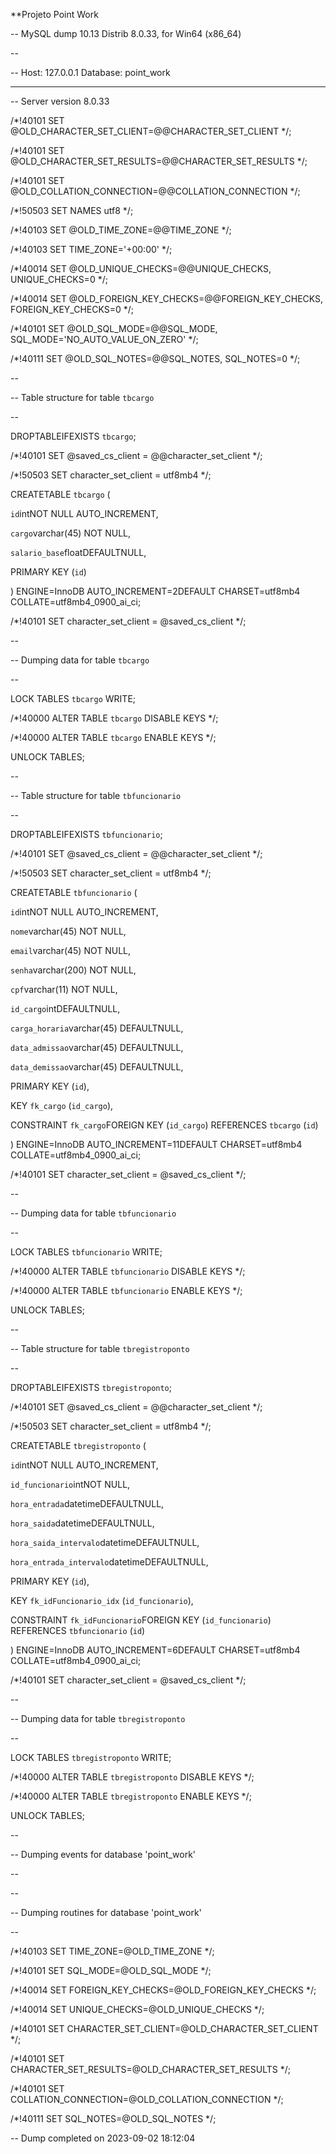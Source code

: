 **Projeto Point Work


-- MySQL dump 10.13  Distrib 8.0.33, for Win64 (x86_64)

--

-- Host: 127.0.0.1    Database: point_work

---

-- Server version 8.0.33

/*!40101 SET @OLD_CHARACTER_SET_CLIENT=@@CHARACTER_SET_CLIENT */;

/*!40101 SET @OLD_CHARACTER_SET_RESULTS=@@CHARACTER_SET_RESULTS */;

/*!40101 SET @OLD_COLLATION_CONNECTION=@@COLLATION_CONNECTION */;

/*!50503 SET NAMES utf8 */;

/*!40103 SET @OLD_TIME_ZONE=@@TIME_ZONE */;

/*!40103 SET TIME_ZONE='+00:00' */;

/*!40014 SET @OLD_UNIQUE_CHECKS=@@UNIQUE_CHECKS, UNIQUE_CHECKS=0 */;

/*!40014 SET @OLD_FOREIGN_KEY_CHECKS=@@FOREIGN_KEY_CHECKS, FOREIGN_KEY_CHECKS=0 */;

/*!40101 SET @OLD_SQL_MODE=@@SQL_MODE, SQL_MODE='NO_AUTO_VALUE_ON_ZERO' */;

/*!40111 SET @OLD_SQL_NOTES=@@SQL_NOTES, SQL_NOTES=0 */;

--

-- Table structure for table `tbcargo`

--

DROPTABLEIFEXISTS `tbcargo`;

/*!40101 SET @saved_cs_client     = @@character_set_client */;

/*!50503 SET character_set_client = utf8mb4 */;

CREATETABLE `tbcargo` (

  `id`intNOT NULL AUTO_INCREMENT,

  `cargo`varchar(45) NOT NULL,

  `salario_base`floatDEFAULTNULL,

  PRIMARY KEY (`id`)

) ENGINE=InnoDB AUTO_INCREMENT=2DEFAULT CHARSET=utf8mb4 COLLATE=utf8mb4_0900_ai_ci;

/*!40101 SET character_set_client = @saved_cs_client */;

--

-- Dumping data for table `tbcargo`

--

LOCK TABLES `tbcargo` WRITE;

/*!40000 ALTER TABLE `tbcargo` DISABLE KEYS */;

/*!40000 ALTER TABLE `tbcargo` ENABLE KEYS */;

UNLOCK TABLES;

--

-- Table structure for table `tbfuncionario`

--

DROPTABLEIFEXISTS `tbfuncionario`;

/*!40101 SET @saved_cs_client     = @@character_set_client */;

/*!50503 SET character_set_client = utf8mb4 */;

CREATETABLE `tbfuncionario` (

  `id`intNOT NULL AUTO_INCREMENT,

  `nome`varchar(45) NOT NULL,

  `email`varchar(45) NOT NULL,

  `senha`varchar(200) NOT NULL,

  `cpf`varchar(11) NOT NULL,

  `id_cargo`intDEFAULTNULL,

  `carga_horaria`varchar(45) DEFAULTNULL,

  `data_admissao`varchar(45) DEFAULTNULL,

  `data_demissao`varchar(45) DEFAULTNULL,

  PRIMARY KEY (`id`),

  KEY `fk_cargo` (`id_cargo`),

  CONSTRAINT `fk_cargo`FOREIGN KEY (`id_cargo`) REFERENCES `tbcargo` (`id`)

) ENGINE=InnoDB AUTO_INCREMENT=11DEFAULT CHARSET=utf8mb4 COLLATE=utf8mb4_0900_ai_ci;

/*!40101 SET character_set_client = @saved_cs_client */;

--

-- Dumping data for table `tbfuncionario`

--

LOCK TABLES `tbfuncionario` WRITE;

/*!40000 ALTER TABLE `tbfuncionario` DISABLE KEYS */;

/*!40000 ALTER TABLE `tbfuncionario` ENABLE KEYS */;

UNLOCK TABLES;

--

-- Table structure for table `tbregistroponto`

--

DROPTABLEIFEXISTS `tbregistroponto`;

/*!40101 SET @saved_cs_client     = @@character_set_client */;

/*!50503 SET character_set_client = utf8mb4 */;

CREATETABLE `tbregistroponto` (

  `id`intNOT NULL AUTO_INCREMENT,

  `id_funcionario`intNOT NULL,

  `hora_entrada`datetimeDEFAULTNULL,

  `hora_saida`datetimeDEFAULTNULL,

  `hora_saida_intervalo`datetimeDEFAULTNULL,

  `hora_entrada_intervalo`datetimeDEFAULTNULL,

  PRIMARY KEY (`id`),

  KEY `fk_idFuncionario_idx` (`id_funcionario`),

  CONSTRAINT `fk_idFuncionario`FOREIGN KEY (`id_funcionario`) REFERENCES `tbfuncionario` (`id`)

) ENGINE=InnoDB AUTO_INCREMENT=6DEFAULT CHARSET=utf8mb4 COLLATE=utf8mb4_0900_ai_ci;

/*!40101 SET character_set_client = @saved_cs_client */;

--

-- Dumping data for table `tbregistroponto`

--

LOCK TABLES `tbregistroponto` WRITE;

/*!40000 ALTER TABLE `tbregistroponto` DISABLE KEYS */;

/*!40000 ALTER TABLE `tbregistroponto` ENABLE KEYS */;

UNLOCK TABLES;

--

-- Dumping events for database 'point_work'

--

--

-- Dumping routines for database 'point_work'

--

/*!40103 SET TIME_ZONE=@OLD_TIME_ZONE */;

/*!40101 SET SQL_MODE=@OLD_SQL_MODE */;

/*!40014 SET FOREIGN_KEY_CHECKS=@OLD_FOREIGN_KEY_CHECKS */;

/*!40014 SET UNIQUE_CHECKS=@OLD_UNIQUE_CHECKS */;

/*!40101 SET CHARACTER_SET_CLIENT=@OLD_CHARACTER_SET_CLIENT */;

/*!40101 SET CHARACTER_SET_RESULTS=@OLD_CHARACTER_SET_RESULTS */;

/*!40101 SET COLLATION_CONNECTION=@OLD_COLLATION_CONNECTION */;

/*!40111 SET SQL_NOTES=@OLD_SQL_NOTES */;

-- Dump completed on 2023-09-02 18:12:04
